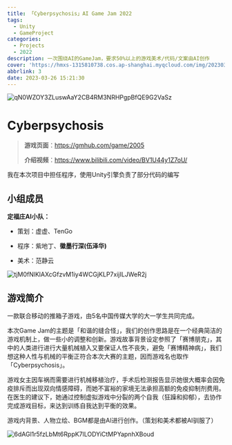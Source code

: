 ```yaml
---
title: 「Cyberpsychosis」AI Game Jam 2022
tags:
  - Unity
  - GameProject
categories:
  - Projects
  - 2022
description: 一次围绕AI的GameJam，要求50%以上的游戏美术/代码/文案由AI创作
cover: 'https://hmxs-1315810738.cos.ap-shanghai.myqcloud.com/img/202303261558559.png'
abbrlink: 3
date: 2023-03-26 15:21:30
---
```


![qN0WZOY3ZLuswAaY2CB4RM3NRHPgpBfQE9G2VaSz](https://hmxs-1315810738.cos.ap-shanghai.myqcloud.com/img/202303261558559.png)

# Cyberpsychosis

> **游戏页面**：https://gmhub.com/game/2005
>
> **介绍视频**：https://www.bilibili.com/video/BV1U44y1Z7oU/

我在本次项目中担任程序，使用Unity引擎负责了部分代码的编写

## 小组成员

**定福庄AI小队：**

- 策划：虚虚、TenGo

- 程序：紫地丁、**徽墨行深(伍泽华)**

- 美术：范静云  


![tjM0fNlKlAXcGfzvM1iy4WCGjKLP7xijILJWeR2j](https://hmxs-1315810738.cos.ap-shanghai.myqcloud.com/img/202303261601861.jpg)

## 游戏简介

一款联合移动的推箱子游戏，由5名中国传媒大学的大一学生共同完成。

本次Game Jam的主题是「和谐的缝合怪」，我们的创作思路是在一个经典简洁的游戏机制上，做一些小的调整和创新。游戏故事背景设定参照了「赛博朋克」，其中的人类进行进行大量机械植入又要保证人性不丧失，避免「赛博精神病」，我们想这种人性与机械的平衡正符合本次大赛的主题，因而游戏名也取作「Cyberpsychosis」。

游戏女主因车祸而需要进行机械移植治疗，手术后检测报告显示她很大概率会因免疫排斥而出现双向情感障碍，而她不富裕的家境无法承担高额的免疫抑制剂费用。在医生的建议下，她通过控制虚拟游戏中分裂的两个自我（狂躁和抑郁），去协作完成游戏目标，来达到训练自我达到平衡的效果。

游戏内背景、人物立绘、BGM都是由AI进行创作。（策划和美术都被AI驯服了）

![6dAGl1r5fzLbMt6RppK7lLODYiCtMPYapnhXBoud](https://hmxs-1315810738.cos.ap-shanghai.myqcloud.com/img/202303261601694.png)
